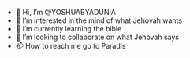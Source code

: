 - 👋 Hi, I’m @YOSHUABYADUNIA
- 👀 I’m interested in the mind of what Jehovah wants
- 🌱 I’m currently learning the bible
- 💞️ I’m looking to collaborate on what Jehovah says
- 📫 How to reach me go to Paradis

<!---
YOSHUABYADUNIA/YOSHUABYADUNIA is a ✨ special ✨ repository because its `README.md` (this file) appears on your GitHub profile.
You can click the Preview link to take a look at your changes.
--->
